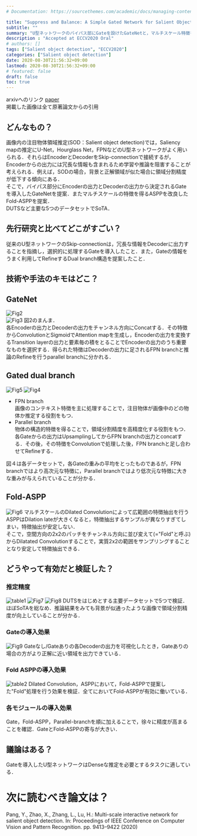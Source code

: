 ```yaml
---
# Documentation: https://sourcethemes.com/academic/docs/managing-content/

title: "Suppress and Balance: A Simple Gated Network for Salient Object Detection"
subtitle: ""
summary: "U型ネットワークのバイパス部にGateを設けたGateNetと，マルチスケール特徴を安定して抽出するFold-ASPPの提案"
description : "Accepted at ECCV2020 Oral"
# authors: []
tags: ["Salient object detection", "ECCV2020"]
categories: ["Salient object detection"]
date: 2020-08-30T21:56:32+09:00
lastmod: 2020-08-30T21:56:32+09:00
# featured: false
draft: false
toc: true
---
```


arxivへのリンク  [paper](https://arxiv.org/abs/2007.08074)  
掲載した画像は全て原著論文からの引用

## **どんなもの？**
画像内の注目物体領域推定(SOD：Salient object detection)では，Saliency mapの推定にU-Net，Hourglass Net，FPNなどのU型ネットワークがよく用いられる．それらはEncoderとDecoderをSkip-connectionで接続するが，Encoderからの出力には冗長な情報も含まれるため学習や推論を阻害することが考えられる．例えば，SODの場合，背景と正解領域が似た場合に領域分割精度が低下する傾向にある．  
そこで，バイパス部分にEncoderの出力とDecoderの出力から決定されるGateを導入したGateNetを提案．またマルチスケールの特徴を得るASPPを改良したFold-ASPPを提案．  
DUTSなど主要な5つのデータセットでSoTA．


## **先行研究と比べてどこがすごい？**
従来のU型ネットワークのSkip-connectionは，冗長な情報をDecoderに出力することを指摘し，選択的に処理するGateを導入したこと．また，Gateの情報をうまく利用してRefineするDual branch構造を提案したこと．

## **技術や手法のキモはどこ？**

## GateNet  
![Fig2](./Fig.2.png)  
![Fig3](./Fig.3.png) 
図2のまんま．  
各Encoderの出力とDecoderの出力をチャンネル方向にConcatする．その特徴からConvolutionとSigmoidでAttention mapを生成し，Encoderの出力を変換するTransition layerの出力と要素毎の積をとることでEncoderの出力のうち重要なものを選択する．得られた特徴はDecoderの出力に足されるFPN branchと推論のRefineを行うparallel branchに分かれる．

## Gated dual branch
 ![Fig5](./Fig.5.png) 
 ![Fig4](./Fig.4.png) 
- FPN branch  
画像のコンテキスト特徴を主に処理することで，注目物体が画像中のどの物体か推定する役割をもつ．  
- Parallel branch  
物体の構造的特徴を得ることで，領域分割精度を高精度化する役割をもつ．各Gateからの出力はUpsamplingしてからFPN branchの出力とconcatする．その後，その特徴をConvolutionで処理した後，FPN branchと足し合わせてRefineする．

図４は各データセットで，各Gateの重みの平均をとったものであるが，FPN branchではより高次元な特徴に，Parallel branchではより低次元な特徴に大きな重みが与えられていることが分かる．


## Fold-ASPP
 ![Fig6](./Fig.6.png) 
マルチスケールのDilated Convolutionによって広範囲の特徴抽出を行うASPPはDilation lateが大きくなると，特徴抽出するサンプルが異なりすぎてしまい，特徴抽出が安定しない．  
そこで，空間方向の2x2のパッチをチャンネル方向に並び変えて(="Fold"と呼ぶ)からDilatated Convolutionすることで，実質2x2の範囲をサンプリングすることとなり安定して特徴抽出できる．

## **どうやって有効だと検証した？**
### 推定精度
![table1](./table1.png) 
![Fig7](./Fig.7.png) 
![Fig8](./Fig.8.png) 
DUTSをはじめとする主要データセットで5つで検証．
ほぼSoTAを総なめ．推論結果をみても背景が似通ったような画像で領域分割精度が向上していることが分かる．  

### Gateの導入効果
![Fig9](./Fig.9.png) 
Gateなし/Gateありの各Decoderの出力を可視化したとき，Gateありの場合の方がより正解に近い領域を出力できている．

### Fold ASPPの導入効果
![table2](./table2-3.png) 
Dilated Convolution，ASPPにおいて，Fold-ASPPで提案した"Fold"処理を行う効果を検証．全てにおいてFold-ASPPが有効に働いている．

### 各モジュールの導入効果
Gate，Fold-ASPP，Parallel-branchを順に加えることで，徐々に精度が高まることを確認．GateとFold-ASPPの寄与が大きい．



## **議論はある？**
Gateを導入したU型ネットワークはDenseな推定を必要とするタスクに適している．

# 次に読むべき論文は？
Pang, Y., Zhao, X., Zhang, L., Lu, H.: Multi-scale interactive network for salient object detection. In: Proceedings of IEEE Conference on Computer Vision and Pattern Recognition. pp. 9413–9422 (2020) 
